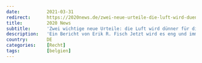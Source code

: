 ```yaml
---
date:          2021-03-31
redirect:      https://2020news.de/zwei-neue-urteile-die-luft-wird-duenner/
title:         2020 News
subtitle:      'Zwei wichtige neue Urteile: die Luft wird dünner für die Regierung'
description:   'Ein Bericht von Erik R. Fisch Jetzt wird es eng und immer enger für die Regierungen, die sich weiterhin einem strengen und immer strengeren Lockdown-Regime verschrieben haben. Zwei aktuelle Urteile stellen die Maßnahmen in Frage. In Belgien ist heute ein Urteil gefällt worden, wonach die Regierung alle Maßnahmen zur Eindämmung von Covid-19 binnen 30 Tagen […]'
country:       DE
categories:    [Recht]
tags:          [belgien]
---
```

